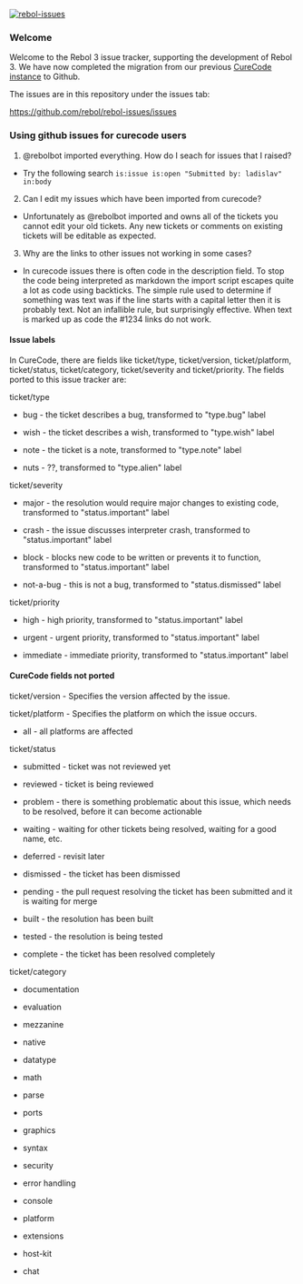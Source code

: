 [![rebol-issues](https://github.com/user-attachments/assets/c512ed4e-10fe-41e0-8d49-62f11ee7676a)](https://github.com/Oldes/Rebol-issues)

### Welcome
Welcome to the Rebol 3 issue tracker, supporting the
development of Rebol 3. We have now completed the migration from our previous
[CureCode instance](http://curecode.org/rebol3/) to Github.

The issues are in this repository under the issues tab:

https://github.com/rebol/rebol-issues/issues

### Using github issues for curecode users

1. @rebolbot imported everything. How do I seach for issues that I raised? 
  * Try the following search `is:issue is:open "Submitted by: ladislav" in:body`
2. Can I edit my issues which have been imported from curecode?
  * Unfortunately as @rebolbot imported and owns all of the tickets you cannot edit your old tickets. Any new tickets or comments on existing tickets will be editable as expected.
3. Why are the links to other issues not working in some cases?
  * In curecode issues there is often code in the description field. To stop the code being interpreted as markdown the import script escapes quite a lot as code using backticks. The simple rule used to determine if something was text was if the line starts with a capital letter then it is probably text. Not an infallible rule, but surprisingly effective. When text is marked up as code the #1234 links do not work.

#### Issue labels

In CureCode, there are fields like ticket/type, ticket/version, ticket/platform, ticket/status, ticket/category, ticket/severity and ticket/priority. The fields ported to this issue tracker are:

ticket/type

* bug - the ticket describes a bug, transformed to "type.bug" label

* wish - the ticket describes a wish, transformed to "type.wish" label

* note - the ticket is a note, transformed to "type.note" label

* nuts - ??, transformed to "type.alien" label

ticket/severity

* major - the resolution would require major changes to existing code, transformed to "status.important" label

* crash - the issue discusses interpreter crash, transformed to "status.important" label

* block - blocks new code to be written or prevents it to function, transformed to "status.important" label

* not-a-bug - this is not a bug, transformed to "status.dismissed" label

ticket/priority

* high - high priority, transformed to "status.important" label

* urgent - urgent priority, transformed to "status.important" label

* immediate - immediate priority, transformed to "status.important" label

#### CureCode fields not ported

ticket/version - Specifies the version affected by the issue.

ticket/platform - Specifies the platform on which the issue occurs.

* all - all platforms are affected

ticket/status

* submitted - ticket was not reviewed yet

* reviewed - ticket is being reviewed

* problem - there is something problematic about this issue, which needs to be resolved, before it can become actionable

* waiting - waiting for other tickets being resolved, waiting for a good name, etc.

* deferred - revisit later

* dismissed - the ticket has been dismissed

* pending - the pull request resolving the ticket has been submitted and it is waiting for merge

* built - the resolution has been built

* tested - the resolution is being tested

* complete - the ticket has been resolved completely

ticket/category

* documentation

* evaluation

* mezzanine

* native

* datatype

* math

* parse

* ports

* graphics

* syntax

* security

* error handling

* console

* platform

* extensions

* host-kit

* chat
